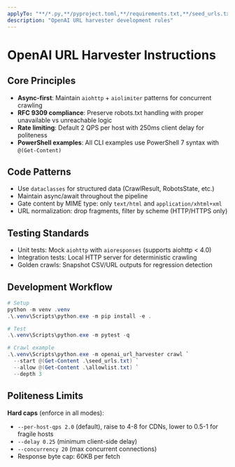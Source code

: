 ```yaml
---
applyTo: "**/*.py,**/pyproject.toml,**/requirements.txt,**/seed_urls.txt,**/allowlist.txt"
description: "OpenAI URL harvester development rules"
---
```


# OpenAI URL Harvester Instructions

## Core Principles

- **Async-first**: Maintain `aiohttp` + `aiolimiter` patterns for concurrent crawling
- **RFC 9309 compliance**: Preserve robots.txt handling with proper unavailable vs unreachable logic
- **Rate limiting**: Default 2 QPS per host with 250ms client delay for politeness
- **PowerShell examples**: All CLI examples use PowerShell 7 syntax with `@(Get-Content)`

## Code Patterns

- Use `dataclasses` for structured data (CrawlResult, RobotsState, etc.)
- Maintain async/await throughout the pipeline
- Gate content by MIME type: only `text/html` and `application/xhtml+xml`
- URL normalization: drop fragments, filter by scheme (HTTP/HTTPS only)

## Testing Standards

- Unit tests: Mock `aiohttp` with `aioresponses` (supports aiohttp < 4.0)
- Integration tests: Local HTTP server for deterministic crawling
- Golden crawls: Snapshot CSV/URL outputs for regression detection

## Development Workflow

```powershell
# Setup
python -m venv .venv
.\.venv\Scripts\python.exe -m pip install -e .

# Test
.\.venv\Scripts\python.exe -m pytest -q

# Crawl example
.\.venv\Scripts\python.exe -m openai_url_harvester crawl `
  --start @(Get-Content .\seed_urls.txt) `
  --allow @(Get-Content .\allowlist.txt) `
  --depth 3
```

## Politeness Limits

**Hard caps** (enforce in all modes):
- `--per-host-qps 2.0` (default), raise to 4-8 for CDNs, lower to 0.5-1 for fragile hosts
- `--delay 0.25` (minimum client-side delay)
- `--concurrency 20` (max concurrent connections)
- Response byte cap: 60KB per fetch
